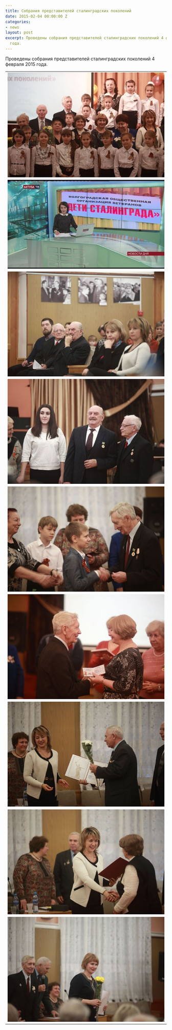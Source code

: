 ```yaml
---
title: Собрания представителей сталинградских поколений
date: 2015-02-04 00:00:00 Z
categories:
- news
layout: post
excerpt: Проведены собрания представителей сталинградских поколений 4 февраля 2015
  года.
---
```


<p>Проведены собрания представителей сталинградских поколений 4 февраля 2015 года.</p>
<table class="photo_case">
	<tr>
		<td><a href="/img/26.10.2016/5.jpg" target="_blank"><img class="photo" src="/img/26.10.2016/5_prev.jpg"
					alt=""></a></td>
	</tr>
	<tr>
		<td><a href="/img/26.10.2016/6.jpg" target="_blank"><img class="photo" src="/img/26.10.2016/6_prev.jpg"
					alt=""></a></td>
	</tr>
	<tr>
		<td><a href="/img/26.10.2016/7.jpg" target="_blank"><img class="photo" src="/img/26.10.2016/7_prev.jpg"
					alt=""></a></td>
	</tr>
	<tr>
		<td><a href="/img/26.10.2016/8.jpg" target="_blank"><img class="photo" src="/img/26.10.2016/8_prev.jpg"
					alt=""></a></td>
	</tr>
	<tr>
		<td><a href="/img/26.10.2016/9.jpg" target="_blank"><img class="photo" src="/img/26.10.2016/9_prev.jpg"
					alt=""></a></td>
	</tr>
	<tr>
		<td><a href="/img/26.10.2016/10.jpg" target="_blank"><img class="photo" src="/img/26.10.2016/10_prev.jpg"
					alt=""></a></td>
	</tr>
	<tr>
		<td><a href="/img/26.10.2016/11.jpg" target="_blank"><img class="photo" src="/img/26.10.2016/11_prev.jpg"
					alt=""></a></td>
	</tr>
	<tr>
		<td><a href="/img/26.10.2016/12.jpg" target="_blank"><img class="photo" src="/img/26.10.2016/12_prev.jpg"
					alt=""></a></td>
	</tr>
	<tr>
		<td><a href="/img/26.10.2016/13.jpg" target="_blank"><img class="photo" src="/img/26.10.2016/13_prev.jpg"
					alt=""></a></td>
	</tr>
</table>